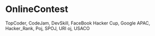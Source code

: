 # OnlineContest
TopCoder, CodeJam, DevSkill, FaceBook Hacker Cup, Google APAC, Hacker_Rank, Poj, SPOJ, URI oj, USACO
